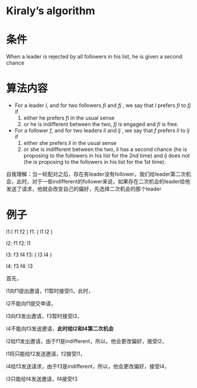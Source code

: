 # Kiraly’s algorithm

# 条件

When a leader is rejected by all followers in his list, he is given a  second chance

# 算法内容

- For a leader *l*, and for two followers *fi* and *fj* , we say that *l* prefers  *fi* to *fj* if 
  1. either he prefers *fi* in the usual sense 
  2. or he is indifferent between the two, *fj* is engaged and *fi* is free.
- For a follower *f*, and for two leaders *li* and *lj* , we say that *f* prefers  *li* to *lj* if
  1. either she prefers *li* in the usual sense 
  2. or she is indifferent between the two, *li* has a second chance (he is  proposing to the followers in his list for the 2nd time) and *lj* does not  (he is proposing to the followers in his list for the 1st time).

自我理解：当一轮配对之后，存在有leader没有follower，我们给leader第二次机会，此时，对于一些indifferent的follower来说，如果存在二次机会的leader给他发送了请求，他就会改变自己的偏好，先选择二次机会的那个leader

# 例子

l1:( f1 f2 )           f1: ( l1 l2 ) 

l2: f1                   f2: l1 

l3: f3 f4              f3: ( l3 l4 ) 

l4: f3                   f4: l3

首先，

l1向f1提出邀请，f1暂时接受l1，此时，

l2不能向f1提交申请，

l3向f3发出邀请，f3暂时接受l3，

l4不能向f3发送邀请，**此时给l2和l4第二次机会**

l2给f1发出邀请，由于f1是indifferent，所以，他会更改偏好，接受l2，

l1将只能给f2发送邀请，f2接受l1，

l4给f3发送请求，由于f3是indifferent，所以，他会更改偏好，接受l4，

l3只能给f4发送邀请，f4接受f3